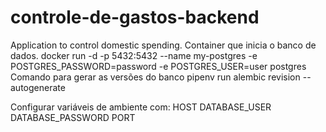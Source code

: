 # controle-de-gastos-backend
Application to control domestic spending.
Container que inicia o banco de dados.
    docker run -d -p 5432:5432 --name my-postgres -e POSTGRES_PASSWORD=password -e POSTGRES_USER=user postgres
Comando para gerar as versões do banco
    pipenv run alembic revision --autogenerate
    
Configurar variáveis de ambiente com:
    HOST
    DATABASE_USER
    DATABASE_PASSWORD
    PORT